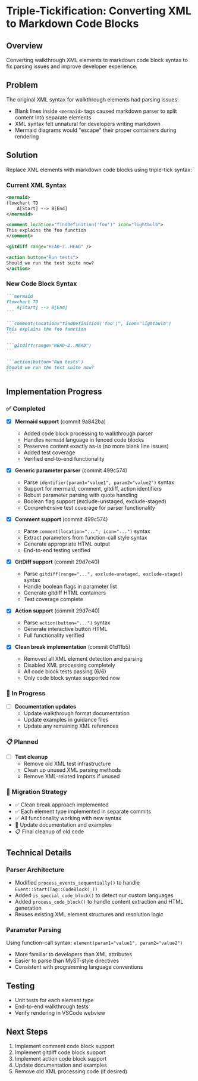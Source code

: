# Triple-Tickification: Converting XML to Markdown Code Blocks

## Overview

Converting walkthrough XML elements to markdown code block syntax to fix parsing issues and improve developer experience.

## Problem

The original XML syntax for walkthrough elements had parsing issues:
- Blank lines inside `<mermaid>` tags caused markdown parser to split content into separate elements
- XML syntax felt unnatural for developers writing markdown
- Mermaid diagrams would "escape" their proper containers during rendering

## Solution

Replace XML elements with markdown code blocks using triple-tick syntax:

### Current XML Syntax
```xml
<mermaid>
flowchart TD
    A[Start] --> B[End]
</mermaid>

<comment location="findDefinition('foo')" icon="lightbulb">
This explains the foo function
</comment>

<gitdiff range="HEAD~2..HEAD" />

<action button="Run tests">
Should we run the test suite now?
</action>
```

### New Code Block Syntax
````markdown
```mermaid
flowchart TD
    A[Start] --> B[End]
```

```comment(location="findDefinition('foo')", icon="lightbulb")
This explains the foo function
```

```gitdiff(range="HEAD~2..HEAD")
```

```action(button="Run tests")
Should we run the test suite now?
```
````

## Implementation Progress

### ✅ Completed
- [x] **Mermaid support** (commit 9a842ba)
  - Added code block processing to walkthrough parser
  - Handles `mermaid` language in fenced code blocks
  - Preserves content exactly as-is (no more blank line issues)
  - Added test coverage
  - Verified end-to-end functionality

- [x] **Generic parameter parser** (commit 499c574)
  - Parse `identifier(param1="value1", param2="value2")` syntax
  - Support for mermaid, comment, gitdiff, action identifiers
  - Robust parameter parsing with quote handling
  - Boolean flag support (exclude-unstaged, exclude-staged)
  - Comprehensive test coverage for parser functionality

- [x] **Comment support** (commit 499c574)
  - Parse `comment(location="...", icon="...")` syntax
  - Extract parameters from function-call style syntax
  - Generate appropriate HTML output
  - End-to-end testing verified

- [x] **GitDiff support** (commit 29d7e40)
  - Parse `gitdiff(range="...", exclude-unstaged, exclude-staged)` syntax
  - Handle boolean flags in parameter list
  - Generate gitdiff HTML containers
  - Test coverage complete

- [x] **Action support** (commit 29d7e40)
  - Parse `action(button="...")` syntax
  - Generate interactive button HTML
  - Full functionality verified

- [x] **Clean break implementation** (commit 01d11b5)
  - Removed all XML element detection and parsing
  - Disabled XML processing completely
  - All code block tests passing (6/6)
  - Only code block syntax supported now

### 🚧 In Progress
- [ ] **Documentation updates**
  - Update walkthrough format documentation
  - Update examples in guidance files
  - Update any remaining XML references

### 📋 Planned
- [ ] **Test cleanup**
  - Remove old XML test infrastructure
  - Clean up unused XML parsing methods
  - Remove XML-related imports if unused

### 🔄 Migration Strategy
- ✅ Clean break approach implemented
- ✅ Each element type implemented in separate commits
- ✅ All functionality working with new syntax
- 🚧 Update documentation and examples
- 📋 Final cleanup of old code

## Technical Details

### Parser Architecture
- Modified `process_events_sequentially()` to handle `Event::Start(Tag::CodeBlock(_))`
- Added `is_special_code_block()` to detect our custom languages
- Added `process_code_block()` to handle content extraction and HTML generation
- Reuses existing XML element structures and resolution logic

### Parameter Parsing
Using function-call syntax: `element(param1="value1", param2="value2")`
- More familiar to developers than XML attributes
- Easier to parse than MyST-style directives
- Consistent with programming language conventions

## Testing
- Unit tests for each element type
- End-to-end walkthrough tests
- Verify rendering in VSCode webview

## Next Steps
1. Implement comment code block support
2. Implement gitdiff code block support  
3. Implement action code block support
4. Update documentation and examples
5. Remove old XML processing code (if desired)
